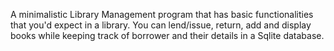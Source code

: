 A minimalistic Library Management program that has basic functionalities that you'd expect in a library. You can lend/issue, return, add and display books while keeping track of borrower and their details in a Sqlite database.
